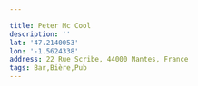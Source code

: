 ```yaml
---

title: Peter Mc Cool
description: ''
lat: '47.2140053'
lon: '-1.5624338'
address: 22 Rue Scribe, 44000 Nantes, France
tags: Bar,Bière,Pub
---
```

